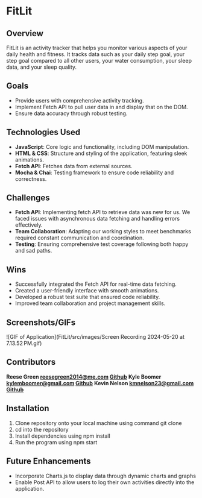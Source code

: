 # FitLit

## Overview

FitLit is an activity tracker that helps you monitor various aspects of your daily health and fitness. It tracks data such as your daily step goal, your step goal compared to all other users, your water consumption, your sleep data, and your sleep quality.

## Goals

- Provide users with comprehensive activity tracking.
- Implement Fetch API to pull user data in and display that on the DOM.
- Ensure data accuracy through robust testing.

## Technologies Used

- **JavaScript**: Core logic and functionality, including DOM manipulation.
- **HTML & CSS**: Structure and styling of the application, featuring sleek animations.
- **Fetch API**: Fetches data from external sources.
- **Mocha & Chai**: Testing framework to ensure code reliability and correctness.

## Challenges

- **Fetch API**: Implementing fetch API to retrieve data was new for us. We faced issues with asynchronous data fetching and handling errors effectively.
- **Team Collaboration**: Adapting our working styles to meet benchmarks required constant communication and coordination.
- **Testing**: Ensuring comprehensive test coverage following both happy and sad paths.

## Wins

- Successfully integrated the Fetch API for real-time data fetching.
- Created a user-friendly interface with smooth animations.
- Developed a robust test suite that ensured code reliability.
- Improved team collaboration and project management skills.

## Screenshots/GIFs

![GIF of Application](FitLit/src/images/Screen Recording 2024-05-20 at 7.13.52 PM.gif)

## Contributors

**Reese Green reesegreen2014@me.com [Github](https://github.com/reesegreen2014 )**
**Kyle Boomer kylemboomer@gmail.com [Github](https://github.com/KyleMBoomer)**
**Kevin Nelson kmnelson23@gmail.com [Github](https://github.com/kevinm23nelson)**

## Installation

1. Clone repository onto your local machine using command git clone 
2. cd into the repository
3. Install dependencies using npm install
4. Run the program using npm start

## Future Enhancements 
- Incorporate Charts.js to display data through dynamic charts and graphs 
- Enable Post API to allow users to log their own activities directly into the application.